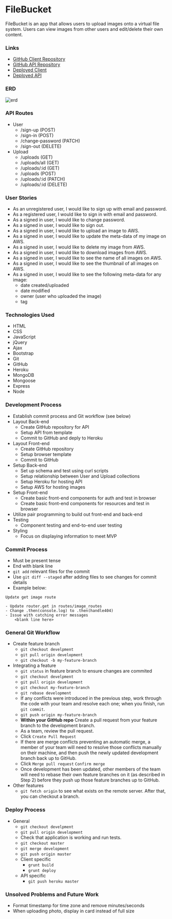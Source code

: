 # FileBucket
FileBucket is an app that allows users to upload images onto a virtual file
system. Users can view images from other users and edit/delete their own content.

### Links
* [GitHub Client Repository](https://github.com/honeybunchesofgoats/filebucket-client)
* [GitHub API Repository](https://github.com/honeybunchesofgoats/file-bucket-api)
* [Deployed Client](https://honeybunchesofgoats.github.io/filebucket-client/)
* [Deployed API](https://infinite-ridge-36732.herokuapp.com)

### ERD
![erd](https://i.imgur.com/asklIHX.jpg)

### API Routes
* User
  - /sign-up (POST)
  - /sign-in (POST)
  - /change-password (PATCH)
  - /sign-out (DELETE)
* Upload
  - /uploads (GET)
  - /uploads/all (GET)
  - /uploads/:id (GET)
  - /uploads (POST)
  - /uploads/:id (PATCH)
  - /uploads/:id (DELETE)

### User Stories
* As an unregistered user, I would like to sign up with email and password.
* As a registered user, I would like to sign in with email and password.
* As a signed in user, I would like to change password.
* As a signed in user, I would like to sign out.
* As a signed in user, I would like to upload an image to AWS.
* As a signed in user, I would like to update the meta-data of my image on AWS.
* As a signed in user, I would like to delete my image from AWS.
* As a signed in user, I would like to download images from AWS.
* As a signed in user, I would like to see the name of all images on AWS.
* As a signed in user, I would like to see the thumbnail of all images on AWS.
* As a signed in user, I would like to see the following meta-data for any image:
  - date created/uploaded
  - date modified
  - owner (user who uploaded the image)
  - tag

### Technologies Used
* HTML
* CSS
* JavaScript
* jQuery
* Ajax
* Bootstrap
* Git
* GitHub
* Heroku
* MongoDB
* Mongoose
* Express
* Node

### Development Process
* Establish commit process and Git workflow (see below)
* Layout Back-end
  - Create GitHub repository for API
  - Setup API from template
  - Commit to GitHub and deply to Heroku
* Layout Front-end
  - Create GitHub repository
  - Setup browser template
  - Commit to GitHub
* Setup Back-end
  - Set up schema and test using curl scripts
  - Setup relationship between User and Upload collections
  - Setup Heroku for hosting API
  - Setup AWS for hosting images
* Setup Front-end
  - Create basic front-end components for auth and test in browser
  - Create basic front-end components for resources and test in browser
* Utilize pair programming to build out front-end and back-end
* Testing
  - Component testing and end-to-end user testing
* Styling
  - Focus on displaying information to meet MVP


### Commit Process
* Must be present tense
* End with blank line
* `git add` relevant files for the commit
* Use `git diff --staged` after adding files to see changes for commit details
* Example below:

```
Update get image route

- Update router.get in routes/image_routes
- Change .then(console.log) to .then(handle404)
- Issue with catching error messages
    <blank line here>
```
### General Git Workflow
* Create feature branch
  - `git checkout develpment`
  - `git pull origin development`
  - `git checkout -b my-feature-branch`
* Integrating a feature
  - `git status` in feature branch to ensure changes are commited
  - `git checkout develpment`
  - `git pull origin development`
  - `git checkout my-feature-branch`
  - `git rebase development`
  - If any conflicts were introduced in the previous step, work through the code with your team and resolve each one; when you finish, run `git commit`.
  - `git push origin my-feature-branch`
  - <b>Within your GitHub repo</b> Create a pull request from your feature branch to the development branch.
  - As a team, review the pull request.
  - Click `Create Pull Request`
  - If there are merge conflicts preventing an automatic merge, a member of your team will need to resolve those conflicts manually on their machine, and then push the newly updated development branch back up to GitHub.
  - Click `Merge pull request` `Confirm merge`
  - Once development has been updated, other members of the team will need to rebase their own feature branches on it (as described in Step 2) before they push up those feature branches up to GitHub.
* Other features
  - `git fetch origin` to see what exists on the remote server. After that, you can checkout a branch.

### Deploy Process
* General
  - `git checkout develpment`
  - `git pull origin development`
  - Check that application is working and run tests.
  - `git checkout master`
  - `git merge development`
  - `git push origin master`
  - Client specific
    - `grunt build`
    - `grunt deploy`
  - API specific
    - `git push heroku master`

### Unsolved Problems and Future Work
* Format timestamp for time zone and remove minutes/seconds
* When uploading photo, display in card instead of full size
